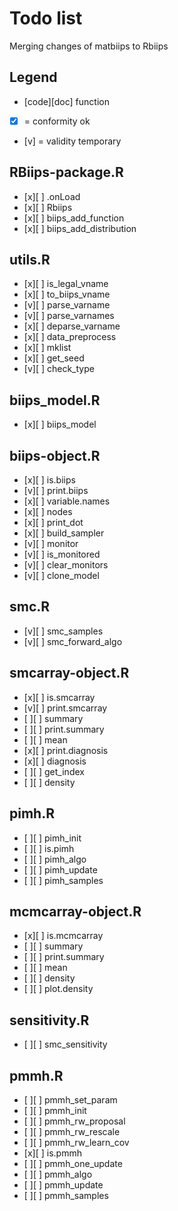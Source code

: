 Todo list
=================

Merging changes of matbiips to Rbiips

Legend
-------
- [code][doc] function

- [x] = conformity ok
- [v] = validity temporary

RBiips-package.R
-----------------
- [x][ ] .onLoad
- [x][ ] Rbiips
- [x][ ] biips_add_function
- [x][ ] biips_add_distribution

utils.R
-----------------
- [x][ ] is_legal_vname
- [x][ ] to_biips_vname
- [v][ ] parse_varname
- [v][ ] parse_varnames
- [x][ ] deparse_varname
- [x][ ] data_preprocess
- [x][ ] mklist
- [x][ ] get_seed
- [v][ ] check_type

biips_model.R
---------------
- [x][ ] biips_model

biips-object.R
---------------
- [x][ ] is.biips
- [v][ ] print.biips
- [x][ ] variable.names
- [x][ ] nodes
- [x][ ] print_dot
- [x][ ] build_sampler
- [v][ ] monitor
- [v][ ] is_monitored
- [v][ ] clear_monitors
- [v][ ] clone_model

smc.R
---------------
- [v][ ] smc_samples
- [v][ ] smc_forward_algo

smcarray-object.R
---------------
- [x][ ] is.smcarray
- [v][ ] print.smcarray
- [ ][ ] summary
- [ ][ ] print.summary
- [ ][ ] mean
- [x][ ] print.diagnosis
- [x][ ] diagnosis
- [ ][ ] get_index
- [ ][ ] density

pimh.R
--------
- [ ][ ] pimh_init
- [ ][ ] is.pimh
- [ ][ ] pimh_algo
- [ ][ ] pimh_update
- [ ][ ] pimh_samples

mcmcarray-object.R
-------------------
- [x][ ] is.mcmcarray
- [ ][ ] summary
- [ ][ ] print.summary
- [ ][ ] mean
- [ ][ ] density
- [ ][ ] plot.density

sensitivity.R
---------------
- [ ][ ] smc_sensitivity

pmmh.R
----------
- [ ][ ] pmmh_set_param
- [ ][ ] pmmh_init
- [ ][ ] pmmh_rw_proposal
- [ ][ ] pmmh_rw_rescale
- [ ][ ] pmmh_rw_learn_cov
- [x][ ] is.pmmh
- [ ][ ] pmmh_one_update
- [ ][ ] pmmh_algo
- [ ][ ] pmmh_update
- [ ][ ] pmmh_samples

